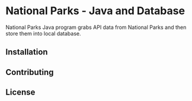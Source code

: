 # National Parks - Java and Database

National Parks Java program grabs API data from National Parks and then store them into local database.

## Installation

## Contributing

## License
